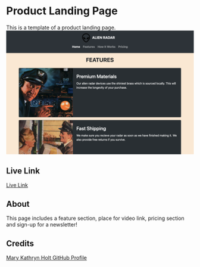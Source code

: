 # Product Landing Page 
This is a template of a product landing page.
![Product-Landing-Page-Screenshot](./imgs/product-landing-ss.png)

## Live Link 
[Live Link](https://marykathryn0.github.io/product-landing-page/.)

## About
This page includes a feature section, place for video link, pricing section and sign-up for a newsletter!

## Credits
[Mary Kathryn Holt GitHub Profile](https://github.com/MaryKathryn0)
